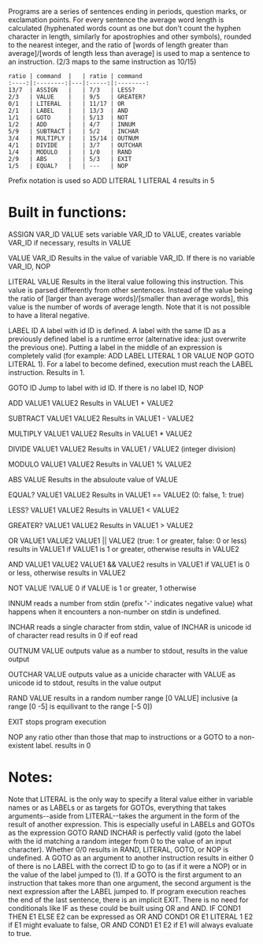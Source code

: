 Programs are a series of sentences ending in periods, question marks, or exclamation points. For every sentence the average word length is calculated (hyphenated words count as one but don't count the hyphen character in length, similarly for apostrophies and other symbols), rounded to the nearest integer, and the ratio of [words of length greater than average]/[words of length less than average] is used to map a sentence to an instruction. (2/3 maps to the same instruction as 10/15)

    ratio | command  |   | ratio | command 
    :----:|:--------:|---|:-----:|:--------:
    13/7  | ASSIGN   |   | 7/3   | LESS?   
    2/3   | VALUE    |   | 9/5   | GREATER?
    0/1   | LITERAL  |   | 11/17 | OR      
    2/1   | LABEL    |   | 13/3  | AND     
    1/1   | GOTO     |   | 5/13  | NOT     
    1/2   | ADD      |   | 4/7   | INNUM   
    5/9   | SUBTRACT |   | 5/2   | INCHAR  
    3/4   | MULTIPLY |   | 15/14 | OUTNUM  
    4/1   | DIVIDE   |   | 3/7   | OUTCHAR 
    1/4   | MODULO   |   | 1/0   | RAND    
    2/9   | ABS      |   | 5/3   | EXIT    
    1/5   | EQUAL?   |   | ---   | NOP     

Prefix notation is used so ADD LITERAL 1 LITERAL 4 results in 5

# Built in functions:

ASSIGN VAR_ID VALUE
 sets variable VAR_ID to VALUE, creates variable VAR_ID if necessary, results in VALUE

VALUE VAR_ID
 Results in the value of variable VAR_ID. If there is no variable VAR_ID, NOP

LITERAL VALUE
 Results in the literal value following this instruction. This value is parsed differently from other sentences. Instead of the value being the ratio of [larger than average words]/[smaller than average words], this value is the number of words of average length. Note that it is not possible to have a literal negative.

LABEL ID
 A label with id ID is defined. A label with the same ID as a previously defined label is a runtime error (alternative idea: just overwrite the previous one). Putting a label in the middle of an expression is completely valid (for example: ADD LABEL LITERAL 1 OR VALUE NOP GOTO LITERAL 1). For a label to become defined, execution must reach the LABEL instruction.
 Results in 1.

GOTO ID
 Jump to label with id ID. If there is no label ID, NOP

ADD VALUE1 VALUE2
 Results in VALUE1 + VALUE2

SUBTRACT VALUE1 VALUE2
 Results in VALUE1 - VALUE2

MULTIPLY VALUE1 VALUE2
 Results in VALUE1 * VALUE2

DIVIDE VALUE1 VALUE2
 Results in VALUE1 / VALUE2 (integer division)

MODULO VALUE1 VALUE2
 Results in VALUE1 % VALUE2

ABS VALUE
 Results in the absuloute value of VALUE

EQUAL? VALUE1 VALUE2
 Results in VALUE1 == VALUE2 (0: false, 1: true)

LESS? VALUE1 VALUE2
 Results in VALUE1 < VALUE2

GREATER? VALUE1 VALUE2
 Results in VALUE1 > VALUE2

OR VALUE1 VALUE2
 VALUE1 || VALUE2 (true: 1 or greater, false: 0 or less)
 results in VALUE1 if VALUE1 is 1 or greater, otherwise results in VALUE2

AND VALUE1 VALUE2
 VALUE1 && VALUE2
 results in VALUE1 if VALUE1 is 0 or less, otherwise results in VALUE2

NOT VALUE
 !VALUE
 0 if VALUE is 1 or greater, 1 otherwise

INNUM
 reads a number from stdin (prefix '-' indicates negative value)
 what happens when it encounters a non-number on stdin is undefined.

INCHAR
 reads a single character from stdin, value of INCHAR is unicode id of character read
 results in 0 if eof read

OUTNUM VALUE
 outputs value as a number to stdout, results in the value output

OUTCHAR VALUE
 outputs value as a unicide character with VALUE as unicode id to stdout, results in the value output

RAND VALUE
 results in a random number range [0 VALUE] inclusive (a range [0 -5] is equilivant to the range [-5 0])

EXIT
 stops program execution

NOP
  any ratio other than those that map to instructions or a GOTO to a non-existent label. results in 0

# Notes:

Note that LITERAL is the only way to specify a literal value either in variable names or as LABELs or as targets for GOTOs, everything that takes arguments--aside from LITERAL--takes the argument in the form of the result of another expression. This is especially useful in LABELs and GOTOs as the expression GOTO RAND INCHAR is perfectly valid (goto the label with the id matching a random integer from 0 to the value of an input character).
Whether 0/0 results in RAND, LITERAL, GOTO, or NOP is undefined.
A GOTO as an argument to another instruction results in either 0 of there is no LABEL with the correct ID to go to (as if it were a NOP) or in the value of the label jumped to (1). If a GOTO is the first argument to an instruction that takes more than one argument, the second argument is the next expression after the LABEL jumped to.
If program execution reaches the end of the last sentence, there is an implicit EXIT.
There is no need for conditionals like IF as these could be built using OR and AND. IF COND1 THEN E1 ELSE E2 can be expressed as OR AND COND1 OR E1 LITERAL 1 E2 if E1 might evaluate to false, OR AND COND1 E1 E2 if E1 will always evaluate to true.
